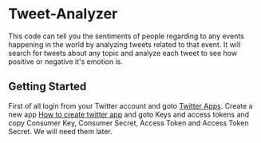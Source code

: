 # Tweet-Analyzer

This code can tell you the sentiments of people regarding to any events happening in the world by analyzing tweets related to that event. It will search for tweets about any topic and analyze each tweet to see how positive or negative it's emotion is.

## Getting Started

First of all login from your Twitter account and goto [Twitter Apps](https://developer.twitter.com/en/apps). Create a new app [How to create twitter app](https://docs.inboundnow.com/guide/create-twitter-application/) and goto Keys and access tokens and copy Consumer Key, Consumer Secret, Access Token and Access Token Secret. We will need them later.
